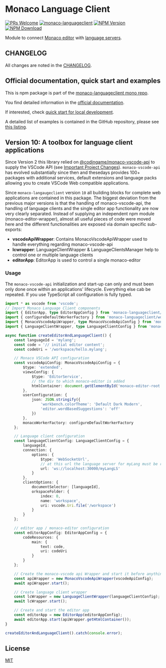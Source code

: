 # Monaco Language Client

[![PRs Welcome](https://img.shields.io/badge/PRs-welcome-brightgreen.svg?longCache=true)](https://github.com/TypeFox/monaco-languageclient/labels/help%20wanted)
[![monaco-languageclient](https://github.com/TypeFox/monaco-languageclient/actions/workflows/actions.yml/badge.svg)](https://github.com/TypeFox/monaco-languageclient/actions/workflows/actions.yml)
[![NPM Version](https://img.shields.io/npm/v/monaco-languageclient.svg)](https://www.npmjs.com/package/monaco-languageclient)
[![NPM Download](https://img.shields.io/npm/dt/monaco-languageclient.svg)](https://www.npmjs.com/package/monaco-languageclient)

Module to connect [Monaco editor](https://microsoft.github.io/monaco-editor/) with [language servers](https://microsoft.github.io/language-server-protocol/).

## CHANGELOG

All changes are noted in the [CHANGELOG](https://github.com/TypeFox/monaco-languageclient/blob/main/packages/client/CHANGELOG.md).

## Official documentation, quick start and examples

This is npm package is part of the [monaco-languageclient mono repo](https://github.com/TypeFox/monaco-languageclient).

You find detailed information in the [official documentation](https://github.com/TypeFox/monaco-languageclient/blob/main/docs/index.md).

If interested, check [quick start for local development](<https://github.com/TypeFox/monaco-languageclient#getting-started>).

A detailed list of examples is contained in the GitHub repository, please see [this listing](<https://github.com/TypeFox/monaco-languageclient#examples-overview>).

## Version 10: A toolbox for language client applications

Since Version 2 this library relied on [@codingame/monaco-vscode-api](https://github.com/CodinGame/monaco-vscode-api) to supply the VSCode API (see [Important Project Changes](https://github.com/TypeFox/monaco-languageclient/blob/main/docs/versions-and-history.md#important-project-changes)). `monaco-vscode-api` has evolved substantially since then and thesedays provides 100+ packages with additional services, default extensions and language packs allowing you to create VSCode Web compatible applications.

Since `monaco-langaugeclient` version `10` all building blocks for complete web applications are contained in this package. The biggest deviation from the previous major versions is that the handling of monaco-vscode-api, the handling of language clients and the single editor app functionality are now very clearly separated. Instead of supplying an independent npm module (monaco-editor-wrapper), almost all useful pieces of code were moved here and the different functionalities are exposed via domain specific sub-exports:

- **vscodeApiWrapper**: Contains MonacoVscodeApiWrapper used to handle everything regarding monaco-vscode-api
- **lcwrapper**: LanguageClientWrapper & LanguageClientsManager help to control one or multiple language clients
- **editorApp**: EditorApp is used to control a single monaco-editor

### Usage

The `monaco-vscode-api` initialization and start-up can only and must been only done once within an applications' lifecycle. Everything else cab be repeated. If you use TypeScript all configuration is fully typed.

```typescript
import * as vscode from 'vscode';
// Import Monaco Language Client components
import { EditorApp, type EditorAppConfig } from 'monaco-languageclient/editorApp';
import { configureDefaultWorkerFactory } from 'monaco-languageclient/workerFactory';
import { MonacoVscodeApiWrapper, type MonacoVscodeApiConfig } from 'monaco-languageclient/vscodeApiWrapper';
import { LanguageClientWrapper, type LanguageClientConfig } from 'monaco-languageclient/lcwrapper';

async function createEditorAndLanguageClient() {
    const languageId = 'mylang';
    const code = '// initial editor content';
    const codeUri = '/workspace/hello.mylang';

    // Monaco VSCode API configuration
    const vscodeApiConfig: MonacoVscodeApiConfig = {
        $type: 'extended',
        viewsConfig: {
            $type: 'EditorService',
            // the div to which monaco-editor is added
            htmlContainer: document.getElementById('monaco-editor-root')!
        },
        userConfiguration: {
            json: JSON.stringify({
                'workbench.colorTheme': 'Default Dark Modern',
                'editor.wordBasedSuggestions': 'off'
            })
        },
        monacoWorkerFactory: configureDefaultWorkerFactory
    };

    // Language client configuration
    const languageClientConfig: LanguageClientConfig = {
        languageId,
        connection: {
            options: {
                $type: 'WebSocketUrl',
                // at this url the language server for myLang must be reachable
                url: 'ws://localhost:30000/myLangLS'
            }
        },
        clientOptions: {
            documentSelector: [languageId],
            orkspaceFolder: {
                index: 0,
                name: 'workspace',
                uri: vscode.Uri.file('/workspace')
            }
        }
    };

    // editor app / monaco-editor configuration
    const editorAppConfig: EditorAppConfig = {
        codeResources: {
            main: {
                text: code,
                uri: codeUri
            }
        }
    };

    // Create the monaco-vscode api Wrapper and start it before anything else
    const apiWrapper = new MonacoVscodeApiWrapper(vscodeApiConfig);
    await apiWrapper.start();

    // Create language client wrapper
    const lcWrapper = new LanguageClientWrapper(languageClientConfig);
    await lcWrapper.start();

    // Create and start the editor app
    const editorApp = new EditorApp(editorAppConfig);
    await editorApp.start(apiWrapper.getHtmlContainer());
}

createEditorAndLanguageClient().catch(console.error);
```

## License

[MIT](https://github.com/TypeFox/monaco-languageclient/blob/main/packages/client/LICENSE)
